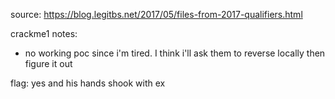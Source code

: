 source: https://blog.legitbs.net/2017/05/files-from-2017-qualifiers.html


crackme1
notes:
* no working poc since i'm tired. I think i'll ask them to reverse locally then figure it out


flag:
yes and his hands shook with ex


